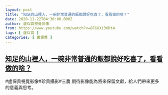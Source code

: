 ```yaml
---
layout: post
title: "知足的山裡人，一碗非常普通的飯都說好吃喜了，看看做的啥？"
date: 2020-11-22T04:30:00.000Z
author: 盧保貴視覺影像
from: https://www.youtube.com/watch?v=8FGUXi30Dt4
tags: [ 盧保貴 ]
categories: [ 盧保貴 ]
---
```

<!--1606019400000-->
[知足的山裡人，一碗非常普通的飯都說好吃喜了，看看做的啥？](https://www.youtube.com/watch?v=8FGUXi30Dt4)
------

<div>
#盧保貴視覺影像#珍貴攝影#三農 期待影像能為將來保留文獻，給人們帶來更多的意義與思考。
</div>
